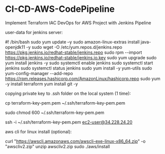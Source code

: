 # CI-CD-AWS-CodePipeline
Implement Terraform IAC DevOps for AWS Project with Jenkins Pipeline

user-data for jenkins server:

#! /bin/bash
sudo yum update –y
sudo amazon-linux-extras install java-openjdk11 -y
sudo wget -O /etc/yum.repos.d/jenkins.repo \
    https://pkg.jenkins.io/redhat-stable/jenkins.repo
sudo rpm --import https://pkg.jenkins.io/redhat-stable/jenkins.io.key
sudo yum upgrade
sudo yum install jenkins -y
sudo systemctl enable jenkins
sudo systemctl start jenkins
sudo systemctl status jenkins
sudo yum install -y yum-utils
sudo yum-config-manager --add-repo https://rpm.releases.hashicorp.com/AmazonLinux/hashicorp.repo
sudo yum -y install terraform
yum install git -y


copying private key to .ssh folder on the local system (1 time):

cp terraform-key-pem.pem ~/.ssh/terraform-key-pem.pem

sudo chmod 600 ~/.ssh/terraform-key-pem.pem

ssh -i ~/.ssh/terraform-key-pem.pem ec2-user@34.228.24.20


aws cli for linux install (optional):

curl "https://awscli.amazonaws.com/awscli-exe-linux-x86_64.zip" -o "awscliv2.zip"
unzip awscliv2.zip
sudo ./aws/install